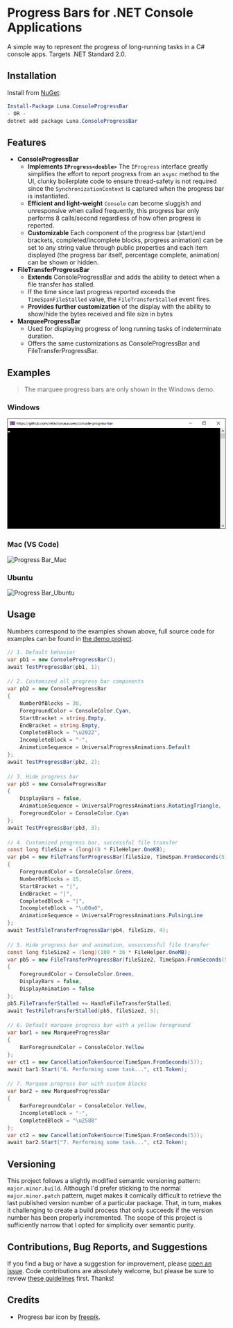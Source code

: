 # Progress Bars for .NET Console Applications

A simple way to represent the progress of long-running tasks in a C# console apps. Targets .NET Standard 2.0.

## Installation

Install from [NuGet](https://www.nuget.org/packages/Luna.ConsoleProgressBar/):

```powershell
Install-Package Luna.ConsoleProgressBar
- OR - 
dotnet add package Luna.ConsoleProgressBar
```

## Features
* **ConsoleProgressBar**
  * **Implements `IProgress<double>`** The `IProgress` interface greatly simplifies the effort to report progress from an `async` method to the UI, clunky boilerplate code to ensure thread-safety is not required since the `SynchronizationContext` is captured when the progress bar is instantiated.
  * **Efficient and light-weight** `Console` can become sluggish and unresponsive when called frequently, this progress bar only performs 8 calls/second regardless of how often progress is reported.
  * **Customizable** Each component of the progress bar (start/end brackets, completed/incomplete blocks, progress animation) can be set to any string value through public properties and each item displayed (the progress bar itself, percentage complete, animation) can be shown or hidden.
* **FileTransferProgressBar**
  * **Extends** ConsoleProgressBar and adds the ability to detect when a file transfer has stalled.
  * If the time since last progress reported exceeds the `TimeSpanFileStalled` value, the `FileTransferStalled` event fires.
  * **Provides further customization** of the display with the ability to show/hide the bytes received and file size in bytes
* **MarqueeProgressBar**
  * Used for displaying progress of long running tasks of indeterminate duration. 
  * Offers the same customizations as ConsoleProgressBar and FileTransferProgressBar.
## Examples

> The marquee progress bars are only shown in the Windows demo.

### Windows

![Progress Bar_Win](https://raw.githubusercontent.com/refactorsaurusrex/console-progress-bar/master/images/demo.gif)


### Mac (VS Code)

![Progress Bar_Mac](https://s3-us-west-1.amazonaws.com/alunapublic/console_progress_bar/ProgressBar_Mac.gif)
### Ubuntu

![Progress Bar_Ubuntu](https://s3-us-west-1.amazonaws.com/alunapublic/console_progress_bar/ProgressBar_Ubuntu.gif)

## Usage
Numbers correspond to the examples shown above, full source code for examples can be found in [the demo project](https://github.com/refactorsaurusrex/console-progress-bar/blob/master/src/ConsoleProgressBar.Demo/Program.cs).
```csharp
// 1. Default behavior
var pb1 = new ConsoleProgressBar();
await TestProgressBar(pb1, 1);

// 2. Customized all progress bar components
var pb2 = new ConsoleProgressBar
{
    NumberOfBlocks = 30,
    ForegroundColor = ConsoleColor.Cyan,
    StartBracket = string.Empty,
    EndBracket = string.Empty,
    CompletedBlock = "\u2022",
    IncompleteBlock = "·",
    AnimationSequence = UniversalProgressAnimations.Default
};
await TestProgressBar(pb2, 2);

// 3. Hide progress bar
var pb3 = new ConsoleProgressBar
{
    DisplayBars = false,
    AnimationSequence = UniversalProgressAnimations.RotatingTriangle,
    ForegroundColor = ConsoleColor.Cyan
};
await TestProgressBar(pb3, 3);

// 4. Customized progress bar, successful file transfer
const long fileSize = (long)(8 * FileHelper.OneKB);
var pb4 = new FileTransferProgressBar(fileSize, TimeSpan.FromSeconds(5))
{
    ForegroundColor = ConsoleColor.Green,
    NumberOfBlocks = 15,
    StartBracket = "|",
    EndBracket = "|",
    CompletedBlock = "|",
    IncompleteBlock = "\u00a0",
    AnimationSequence = UniversalProgressAnimations.PulsingLine
};
await TestFileTransferProgressBar(pb4, fileSize, 4);

// 5. Hide progress bar and animation, unsuccessful file transfer
const long fileSize2 = (long)(100 * 36 * FileHelper.OneMB);
var pb5 = new FileTransferProgressBar(fileSize2, TimeSpan.FromSeconds(5))
{
    ForegroundColor = ConsoleColor.Green,
    DisplayBars = false,
    DisplayAnimation = false
};
pb5.FileTransferStalled += HandleFileTransferStalled;
await TestFileTransferStalled(pb5, fileSize2, 5);

// 6. Default marquee progress bar with a yellow foreground
var bar1 = new MarqueeProgressBar
{
    BarForegroundColor = ConsoleColor.Yellow
};
var ct1 = new CancellationTokenSource(TimeSpan.FromSeconds(5));
await bar1.Start("6. Performing some task...", ct1.Token);

// 7. Marquee progress bar with custom blocks
var bar2 = new MarqueeProgressBar
{
    BarForegroundColor = ConsoleColor.Yellow,
    IncompleteBlock = "·",
    CompletedBlock = "\u2588"
};
var ct2 = new CancellationTokenSource(TimeSpan.FromSeconds(5));
await bar2.Start("7. Performing some task...", ct2.Token);
```

## Versioning

This project follows a slightly modified semantic versioning pattern: `major.minor.build`. Although I'd prefer sticking to the normal `major.minor.patch` pattern, nuget makes it comically difficult to retrieve the last published version number of a particular package. That, in turn, makes it challenging to create a build process that only succeeds if the version number has been properly incremented. The scope of this project is sufficiently narrow that I opted for simplicity over semantic purity. 

## Contributions, Bug Reports, and Suggestions

If you find a bug or have a suggestion for improvement, please [open an issue](https://github.com/refactorsaurusrex/console-progress-bar/issues). Code contributions are absolutely welcome, but please be sure to review [these guidelines](https://github.com/refactorsaurusrex/console-progress-bar/blob/master/CONTRIBUTING.MD) first. Thanks!

## Credits

- Progress bar icon by [freepik](https://www.flaticon.com/authors/freepik).